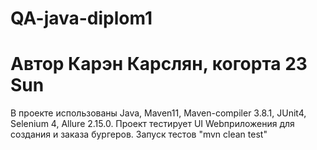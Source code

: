 # QA-java-diplom1
# Автор Карэн Карслян, когорта 23 Sun
В проекте использованы Java, Maven11, Maven-compiler 3.8.1, JUnit4, Selenium 4, Allure 2.15.0. Проект тестирует UI Webприложения для создания и заказа бургеров. 
Запуск тестов "mvn clean test"

